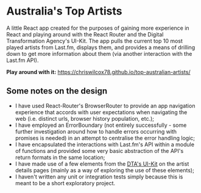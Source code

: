 # Australia's Top Artists

A little React app created for the purposes of gaining more experience in React and playing around with the React Router and the Digital Transformation Agency's UI-Kit.  The app pulls the current top 10 most played artists from Last.fm, displays them, and provides a means of drilling down to get more information about them (via another interaction with the Last.fm API).

**Play around with it:** <https://chriswilcox78.github.io/top-australian-artists/>

## Some notes on the design

- I have used React-Router's BrowserRouter to provide an app navigation experience that accords with user expectations when navigating the web (i.e. distinct urls, browser history population, etc.);
- I have employed an ErrorBoundary (not entirely successfully - some further investigation around how to handle errors occurring with promises is needed) in an attempt to centralise the error handling logic;
- I have encapsulated the interactions with Last.fm's API within a module of functions and provided some very basic abstraction of the API's return formats in the same location;
- I have made use of a few elements from the [DTA's UI-Kit](https://github.com/govau/uikit) on the artist details pages (mainly as a way of exploring the use of these elements);
- I haven't written any unit or integration tests simply because this is meant to be a short exploratory project.
